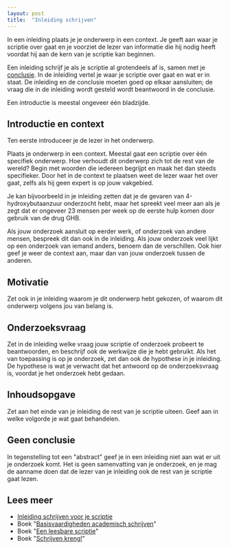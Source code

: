 ```yaml
---
layout: post
title:  "Inleiding schrijven"
---
```

In een inleiding plaats je je onderwerp in een context. Je geeft aan waar je scriptie over gaat en je voorziet de lezer van informatie die hij nodig heeft voordat hij aan de kern van je scriptie kan beginnen.
<p>
Een inleiding schrijf je als je scriptie al grotendeels af is, samen met je <a href="/2009/03/18/conclusie-schrijven/">conclusie</a>. In de inleiding vertel je waar je scriptie over gaat en wat er in staat. De inleiding en de conclusie moeten goed op elkaar aansluiten; de vraag die in de inleiding wordt gesteld wordt beantwoord in de conclusie.
</p><p>
Een introductie is meestal ongeveer één bladzijde.
</p>

<h2>Introductie en context</h2>
<p>
Ten eerste introduceer je de lezer in het onderwerp. 
</p><p>
Plaats je onderwerp in een context. Meestal gaat een scriptie over één specifiek onderwerp. Hoe verhoudt dit onderwerp zich tot de rest van de wereld? Begin met woorden die iedereen begrijpt en maak het dan steeds specifieker. Door het in de context te plaatsen weet de lezer waar het over gaat, zelfs als hij geen expert is op jouw vakgebied.
</p><p>
Je kan bijvoorbeeld in je inleiding zetten dat je de gevaren van 4-hydroxybutaanzuur onderzocht hebt, maar het spreekt veel meer aan als je zegt dat er ongeveer 23 mensen per week op de eerste hulp komen door gebruik van de drug GHB.
</p><p>
Als jouw onderzoek aansluit op eerder werk, of onderzoek van andere mensen, bespreek dit dan ook in de inleiding. Als jouw onderzoek veel lijkt op een onderzoek van iemand anders, benoem dan de verschillen. Ook hier geef je weer de context aan, maar dan van jouw onderzoek tussen de anderen.
</p>

<h2>Motivatie</h2>
<p>
Zet ook in je inleiding waarom je dit onderwerp hebt gekozen, of waarom dit onderwerp volgens jou van belang is.
</p>

<h2>Onderzoeksvraag</h2>

<p>
Zet in de inleiding welke vraag jouw scriptie of onderzoek probeert te beantwoorden, en beschrijf ook de werkwijze die je hebt gebruikt. Als het van toepassing is op je onderzoek, zet dan ook de hypothese in je inleiding. De hypothese is wat je verwacht dat het antwoord op de onderzoeksvraag is, voordat je het onderzoek hebt gedaan.
</p>

<h2>Inhoudsopgave</h2>

<p>
Zet aan het einde van je inleiding de rest van je scriptie uiteen. Geef aan in welke volgorde je wat gaat behandelen.
</p>

<h2>Geen conclusie</h2>

<p>
In tegenstelling tot een "abstract" geef je in een inleiding niet aan wat er uit je onderzoek komt. Het is geen samenvatting van je onderzoek, en je mag de aanname doen dat de lezer van je inleiding ook de rest van je scriptie gaat lezen.
</p>

<h2>Lees meer</h2>
<ul>
<li><a href="https://www.scribbr.nl/scriptie-structuur/een-inleiding-schrijven-voor-je-scriptie/">Inleiding schrijven voor je scriptie</a></li>
<li>Boek "<a title="Francien Schoordijk, &euro; 27,50" href="https://www.bol.com/nl/p/basisvaardigheden-academisch-schrijven/9200000025136177/">Basisvaardigheden academisch schrijven</a>"</li>
<li>Boek "<a title="Warna Oosterbaan, &euro; 12,50" href="https://www.bol.com/nl/p/een-leesbare-scriptie/9200000025959542/">Een leesbare scriptie</a>"</li>
<li>Boek "<a href="https://www.bol.com/nl/p/schrijven-kreng/9200000030255223/">Schrijven kreng!</a>"</li>
</ul>
